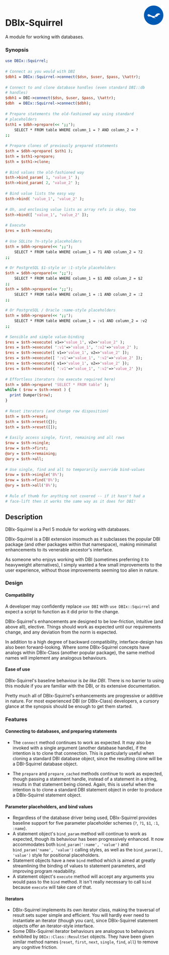 <img src="./ekorn.png?raw=true" width="64" height="64" align="right">

# DBIx-Squirrel

A module for working with databases.

### Synopsis

``` perl
use DBIx::Squirrel;

# Connect as you would with DBI
$dbh1 = DBIx::Squirrel->connect($dsn, $user, $pass, \%attr);

# Connect to and clone database handles (even standard DBI::db
# handles)
$dbh1 = DBI->connect($dsn, $user, $pass, \%attr);
$dbh  = DBIx::Squirrel->connect($dbh);

# Prepare statements the old-fashioned way using standard
# placeholders
$sth1 = $dbh->prepare(<< ';;');
    SELECT * FROM table WHERE column_1 = ? AND column_2 = ?
;;

# Prepare clones of previously prepared statements
$sth = $dbh->prepare( $sth1 );
$sth = $sth1->prepare;
$sth = $sth1->clone;

# Bind values the old-fashioned way
$sth->bind_param( 1, 'value_1' );
$sth->bind_param( 2, 'value_2' );

# Bind value lists the easy way
$sth->bind( 'value_1', 'value_2' );

# Oh, and enclosing value lists as array refs is okay, too 
$sth->bind([ 'value_1', 'value_2' ]);

# Execute
$res = $sth->execute;

# Use SQLite ?n-style placeholders
$sth = $dbh->prepare(<< ';;');
    SELECT * FROM table WHERE column_1 = ?1 AND column_2 = ?2
;;

# Or PostgreSQL $1-style or :1-style placeholders 
$sth = $dbh->prepare(<< ';;');
    SELECT * FROM table WHERE column_1 = $1 AND column_2 = $2
;;
$sth = $dbh->prepare(<< ';;');
    SELECT * FROM table WHERE column_1 = :1 AND column_2 = :2
;;

# Or PostgreSQL / Oracle :name-style placeholders
$sth = $dbh->prepare(<< ';;');
    SELECT * FROM table WHERE column_1 = :v1 AND column_2 = :v2
;;

# Sensible and simple value-binding
$res = $sth->execute( v1=>'value_1', v2=>'value_2' );
$res = $sth->execute( ':v1'=>'value_1', ':v2'=>'value_2' );
$res = $sth->execute([ v1=>'value_1', v2=>'value_2' ]);
$res = $sth->execute([ ':v1'=>'value_1', ':v2'=>'value_2' ]);
$res = $sth->execute({ v1=>'value_1', v2=>'value_2' });
$res = $sth->execute({ ':v1'=>'value_1', ':v2'=>'value_2' });

# Effortless iterators (no execute required here)
$sth = $dbh->prepare( 'SELECT * FROM table' );
while ( $row = $sth->next ) {
  print Dumper($row);
}

# Reset iterators (and change row disposition)
$sth = $sth->reset;
$sth = $sth->reset({});
$sth = $sth->reset([]);

# Easily access single, first, remaining and all rows
$row = $sth->single;
$row = $sth->first;
@ary = $sth->remaining;
@ary = $sth->all;

# Use single, find and all to temporarily override bind-values
$row = $sth->single('B%');
$row = $sth->find('B%');
@ary = $sth->all('B%');

# Rule of thumb for anything not covered -- if it hasn't had a
# face-lift then it works the same way as it does for DBI!
```

## Description
DBIx-Squirrel is a Perl 5 module for working with databases.

DBIx-Squirrel is a DBI extension insomuch as it subclasses the popular DBI package (and other packages within that namespace), making minimalist enhancements to its venerable ancestor's interface.

As someone who enjoys working with DBI (sometimes preferring it to heavyweight alternatives), I simply wanted a few small improvements to the user experience, without those improvements seeming too alien in nature.

### Design

#### Compatibility
A developer may confidently replace `use DBI` with `use DBIx::Squirrel` and expect a script to function as it did prior to the change. 

DBIx-Squirrel's enhancements are designed to be low-friction, intuitive (and above all), elective. Things should work as expected until our requirements change, and any deviation from the norm is expected.

In addition to a high degree of backward compatibility, interface-design has also been forward-looking. Where some DBIx-Squirrel concepts have analogs within DBIx-Class (another popular package), the same method names will implement any analogous behaviours.

#### Ease of use
DBIx-Squirrel's baseline behaviour is _be like DBI_. There is no barrier to using this module if you are familiar with the DBI, or its extensive documentation.

Pretty much all of DBIx-Squirrel's enhancements are progressive or additive in nature. For most experienced DBI (or DBIx-Class) developers, a cursory glance at the synopsis should be enough to get them started.

### Features

#### Connecting to databases, and preparing statements
- The `connect` method continues to work as expected. It may also be invoked with a single argument (another database handle), if the intention is to clone that connection. This is particularly useful when cloning a standard DBI database object, since the resulting clone will be a DBI-Squirrel database object.

- The `prepare` and `prepare_cached` methods continue to work as expected, though passing a statement handle, instead of a statement in a string, results in that statement being cloned. Again, this is useful when the intention is to clone a standard DBI statement object in order to produce a DBIx-Squirrel statement object.

#### Parameter placeholders, and bind values
- Regardless of the database driver being used, DBIx-Squirrel provides baseline support for five parameter placeholder schemes (`?`, `?1`,  `$1`, `:1`, `:name`).
- A statement object's `bind_param` method will continue to work as expected, though its behaviour has been progressively enhanced. It now accommodates both `bind_param(':name', 'value')` and `bind_param('name', 'value')` calling styles, as well as the `bind_param(1, 'value')` style for positional placeholders.
- Statement objects have a new `bind` method which is aimed at greatly streamlining the binding of values to statement parameters, and improving program readability.
- A statement object's `execute` method will accept any arguments you would pass to the `bind` method. It isn't really necessary to call `bind` because `execute` will take care of that.

#### Iterators
- DBIx-Squirrel implements its own iterator class, making the traversal of result sets super simple and efficient. You will hardly ever need to instantiate an iterator (though you can), since DBIx-Squirrel statement objects offer an iterator-style interface.
- Some DBIx-Squirrel iterator behaviours are analogous to behaviours exhibited by `DBIx::Class::ResultSet` objects. They have been given similar method names (`reset`, `first`, `next`, `single`, `find`, `all`) to remove any cognitive friction.
